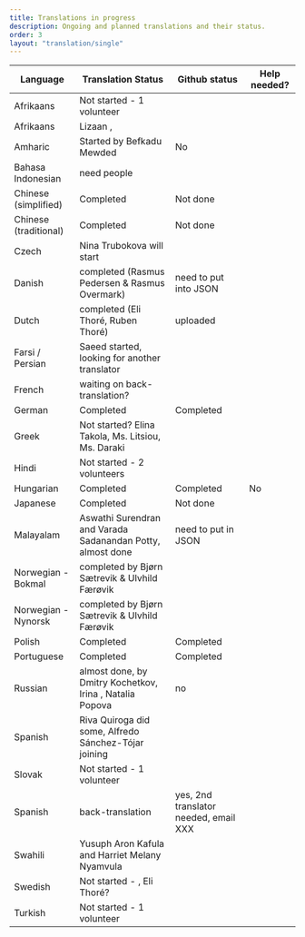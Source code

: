 ```yaml
---
title: Translations in progress
description: Ongoing and planned translations and their status.
order: 3
layout: "translation/single"
---
```


| Language  | Translation Status | Github status | Help needed? 
| ------------- | ------------- | ------------- | ------------- 
| Afrikaans | Not started - 1 volunteer
| Afrikaans  | Lizaan ,  |
| Amharic  | Started by Befkadu Mewded | No | 
| Bahasa Indonesian | need people
| Chinese (simplified)  | Completed | Not done
| Chinese (traditional)  | Completed  | Not done
| Czech | Nina Trubokova will start
| Danish  | completed (Rasmus Pedersen & Rasmus Overmark) | need to put into JSON
| Dutch | completed (Eli Thoré, Ruben Thoré) | uploaded 
| Farsi / Persian | Saeed started, looking for another translator
| French  | waiting on back-translation?  | 
| German  | Completed  | Completed  | 
| Greek  | Not started? Elina Takola, Ms. Litsiou, Ms. Daraki |
| Hindi  | Not started - 2 volunteers |
| Hungarian  | Completed | Completed | No
| Japanese  | Completed  | Not done
| Malayalam | Aswathi Surendran and Varada Sadanandan Potty, almost done | need to put in JSON
| Norwegian - Bokmal | completed by Bjørn Sætrevik & Ulvhild Færøvik |
| Norwegian - Nynorsk  | completed by Bjørn Sætrevik & Ulvhild Færøvik |
| Polish  | Completed  | Completed
| Portuguese  | Completed  | Completed
| Russian  | almost done, by Dmitry Kochetkov, Irina , Natalia Popova | no
| Spanish | Riva Quiroga did some, Alfredo Sánchez-Tójar joining
| Slovak | Not started - 1 volunteer
| Spanish  | back-translation   | yes, 2nd translator needed, email XXX
| Swahili  | Yusuph Aron Kafula  and Harriet Melany Nyamvula |
| Swedish | Not started - , Eli Thoré?
| Turkish | Not started - 1 volunteer

